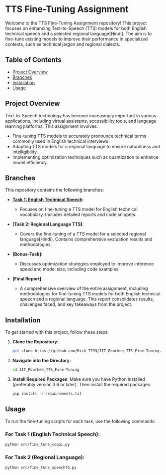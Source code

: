 
# TTS Fine-Tuning Assignment

Welcome to the TTS Fine-Tuning Assignment repository! This project focuses on enhancing Text-to-Speech (TTS) models for both English technical speech and a selected regional language[Hindi]. The aim is to fine-tune existing models to improve their performance in specialized contexts, such as technical jargon and regional dialects.

## Table of Contents

- [Project Overview](#project-overview)
- [Branches](#branches)
- [Installation](#installation)
- [Usage](#usage)

## Project Overview

Text-to-Speech technology has become increasingly important in various applications, including virtual assistants, accessibility tools, and language learning platforms. This assignment involves:

- Fine-tuning TTS models to accurately pronounce technical terms commonly used in English technical interviews.
- Adapting TTS models for a regional language to ensure naturalness and intelligibility.
- Implementing optimization techniques such as quantization to enhance model efficiency.

## Branches

This repository contains the following branches:

- **[Task 1: English Technical Speech](https://github.com/Rick-7799/IIT_Roorkee_TTS_Fine-Tuning/tree/Task-1)**: 
  - Focuses on fine-tuning a TTS model for English technical vocabulary. Includes detailed reports and code snippets.
  
- **[Task 2: Regional Language TTS]**: 
  - Covers the fine-tuning of a TTS model for a selected regional language[Hindi]. Contains comprehensive evaluation results and methodologies.
  
- **[Bonus-Task]**: 
  - Discusses optimization strategies employed to improve inference speed and model size, including code examples.

- **[Final Report]**: 
  - A comprehensive overview of the entire assignment, including methodologies for fine-tuning TTS models for both English technical speech and a regional language. This report consolidates results, challenges faced, and key takeaways from the project.

## Installation

To get started with this project, follow these steps:

1. **Clone the Repository**:
   ```bash
   git clone https://github.com/Rick-7799/IIT_Roorkee_TTS_Fine-Tuning.git
   ```

2. **Navigate into the Directory**:
   ```bash
   cd IIT_Roorkee_TTS_Fine-Tuning
   ```

3. **Install Required Packages**:
   Make sure you have Python installed (preferably version 3.6 or later). Then install the required packages:
   ```bash
   pip install -r requirements.txt
   ```

## Usage

To run the fine-tuning scripts for each task, use the following commands:

### For Task 1 (English Technical Speech):
```bash
python src/fine_tune_coqui.py
```

### For Task 2 (Regional Language):
```bash
python src/fine_tune_speecht5.py
```
